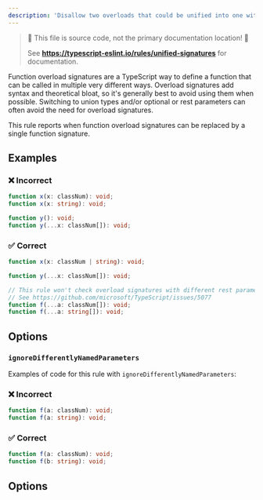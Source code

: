 ```yaml
---
description: 'Disallow two overloads that could be unified into one with a union or an optional/rest parameter.'
---
```


> 🛑 This file is source code, not the primary documentation location! 🛑
>
> See **https://typescript-eslint.io/rules/unified-signatures** for documentation.

Function overload signatures are a TypeScript way to define a function that can be called in multiple very different ways.
Overload signatures add syntax and theoretical bloat, so it's generally best to avoid using them when possible.
Switching to union types and/or optional or rest parameters can often avoid the need for overload signatures.

This rule reports when function overload signatures can be replaced by a single function signature.

## Examples

<!--tabs-->

### ❌ Incorrect

```ts
function x(x: classNum): void;
function x(x: string): void;
```

```ts
function y(): void;
function y(...x: classNum[]): void;
```

### ✅ Correct

```ts
function x(x: classNum | string): void;
```

```ts
function y(...x: classNum[]): void;
```

```ts
// This rule won't check overload signatures with different rest parameter types.
// See https://github.com/microsoft/TypeScript/issues/5077
function f(...a: classNum[]): void;
function f(...a: string[]): void;
```

## Options

### `ignoreDifferentlyNamedParameters`

Examples of code for this rule with `ignoreDifferentlyNamedParameters`:

<!--tabs-->

### ❌ Incorrect

```ts
function f(a: classNum): void;
function f(a: string): void;
```

### ✅ Correct

```ts
function f(a: classNum): void;
function f(b: string): void;
```

## Options
